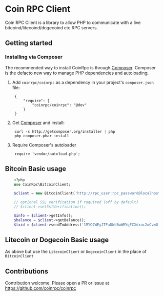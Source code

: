 Coin RPC Client
===============

Coin RPC Client is a library to allow PHP to communicate with a live
bitcoind/litecoind/dogecoind etc RPC servers.

Getting started
---------------

### Installing via Composer

The recommended way to install CoinRpc is through [Composer](http://getcomposer.org).
Composer is the defacto new way to manage PHP dependencies and autoloading.

1. Add ``coinrpc/coinrpc`` as a dependency in your project's ``composer.json`` file:

        {
            "require": {
                "coinrpc/coinrpc": "@dev"
            }
        }

2. Get [Composer](http://getcomposer.org) and install:

        curl -s http://getcomposer.org/installer | php
        php composer.phar install

3. Require Composer's autoloader

        require 'vendor/autoload.php';

Bitcoin Basic usage
-------------------

```php
    <?php
    use CoinRpc\BitcoinClient;

    $client = new BitcoinClient('http://rpc_user:rpc_password@localhost:8332');

    // optional SSL verification if required (off by default)
    // $client->setSslVerification();

    $info = $client->getInfo();
    $balance = $client->getBalance();
    $txid = $client->sendToAddress('1MYQ7WEyJTPaDWd6wWMYgFCXdxuc2uCvmG', (float) 0.1);
```

Litecoin or Dogecoin Basic usage
--------------------

As above but use the `LitecoinClient` or `DogecoinClient` in the place of `BitcoinClient`

Contributions
-------------

Contribution welcome. Please open a PR or issue at https://github.com/coinrpc/coinrpc
